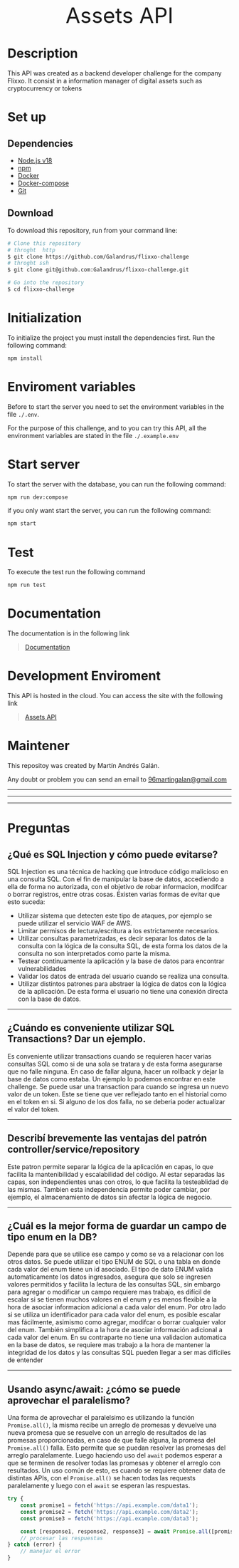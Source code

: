 <font size="10"><p align="center"> Assets API </p></font>

# Description

This API was created as a backend developer challenge for the company Flixxo.
It consist in a information manager of digital assets such as cryptocurrency or tokens

# Set up

## Dependencies

-   [Node.js v18](https://nodejs.org/en/download/)
-   [npm](http://npmjs.com)
-   [Docker](https://www.docker.com/)
-   [Docker-compose](https://docs.docker.com/compose/)
-   [Git](https://git-scm.com)

## Download

To download this repository, run from your command line:

```bash
# Clone this repository
# throght  http
$ git clone https://github.com/Galandrus/flixxo-challenge
# throght ssh
$ git clone git@github.com:Galandrus/flixxo-challenge.git

# Go into the repository
$ cd flixxo-challenge
```

# Initialization

To initialize the project you must install the dependencies first. Run the following command:

```bash
npm install
```

# Enviroment variables

Before to start the server you need to set the environment variables in the file `./.env`.

For the purpose of this challenge, and to you can try this API, all the environment variables are stated in the file `./.example.env`

# Start server

To start the server with the database, you can run the following command:

```bash
npm run dev:compose
```

if you only want start the server, you can run the following command:

```bash
npm start
```

# Test

To execute the test run the following command

```bash
npm run test
```

# Documentation

The documentation is in the following link

> [Documentation](https://assets-api.up.railway.app/docs)

# Development Enviroment

This API is hosted in the cloud. You can access the site with the following link

> [Assets API](https://assets-api.up.railway.app/health)

# Maintener

This repositoy was created by Martín Andrés Galán.

Any doubt or problem you can send an email to 96martingalan@gmail.com

---

---

---

# Preguntas

## ¿Qué es SQL Injection y cómo puede evitarse?

SQL Injection es una técnica de hacking que introduce código malicioso en una consulta SQL. Con el fin de manipular la base de datos, accediendo a ella de forma no autorizada, con el objetivo de robar informacion, modifcar o borrar registros, entre otras cosas.
Existen varias formas de evitar que esto suceda:

-   Utilizar sistema que detecten este tipo de ataques, por ejemplo se puede utilizar el servicio WAF de AWS.
-   Limitar permisos de lectura/escritura a los estrictamente necesarios.
-   Utilizar consultas parametrizadas, es decir separar los datos de la consulta con la lógica de la consulta SQL, de esta forma los datos de la consulta no son interpretados como parte la misma.
-   Testear continuamente la aplicación y la base de datos para encontrar vulnerabilidades
-   Validar los datos de entrada del usuario cuando se realiza una consulta.
-   Utilizar distintos patrones para abstraer la lógica de datos con la lógica de la aplicación. De esta forma el usuario no tiene una conexión directa con la base de datos.

---

## ¿Cuándo es conveniente utilizar SQL Transactions? Dar un ejemplo.

Es conveniente utilizar transactions cuando se requieren hacer varias consultas SQL como si de una sola se tratara y de esta forma asegurarse que no falle ninguna. En caso de fallar alguna, hacer un rollback y dejar la base de datos como estaba.
Un ejemplo lo podemos encontrar en este challenge. Se puede usar una transaction para cuando se ingresa un nuevo valor de un token. Este se tiene que ver reflejado tanto en el historial como en el token en si. Si alguno de los dos falla, no se deberia poder actualizar el valor del token.

---

## Describí brevemente las ventajas del patrón controller/service/repository

Este patron permite separar la lógica de la aplicación en capas, lo que facilita la mantenibilidad y escalabilidad del código.
Al estar separadas las capas, son independientes unas con otros, lo que facilita la testeablidad de las mismas. Tambien esta independencia permite poder cambiar, por ejemplo, el almacenamiento de datos sin afectar la lógica de negocio.

---

## ¿Cuál es la mejor forma de guardar un campo de tipo enum en la DB?

Depende para que se utilice ese campo y como se va a relacionar con los otros datos. Se puede utilizar el tipo ENUM de SQL o una tabla en donde cada valor del enum tiene un id asociado.
El tipo de dato ENUM valida automaticamente los datos ingresados, asegura que solo se ingresen valores permitidos y facilita la lectura de las consultas SQL, sin embargo para agregar o modificar un campo requiere mas trabajo, es difícil de escalar si se tienen muchos valores en el enum y es menos flexible a la hora de asociar informacion adicional a cada valor del enum.
Por otro lado si se utiliza un identificador para cada valor del enum, es posible escalar mas fácilmente, asimismo como agregar, modifcar o borrar cualquier valor del enum. También simplifica a la hora de asociar información adicional a cada valor del enum. En su contraparte no tiene una validacion automatica en la base de datos, se requiere mas trabajo a la hora de mantener la integridad de los datos y las consultas SQL pueden llegar a ser mas difíciles de entender

---

## Usando async/await: ¿cómo se puede aprovechar el paralelismo?

Una forma de aprovechar el paralelsimo es utilizando la función `Promise.all()`, la misma recibe un arreglo de promesas y devuelve una nueva promesa que se resuelve con un arreglo de resultados de las promesas proporcionadas, en caso de que falle alguna, la promesa del `Promise.all()` falla. Esto permite que se puedan resolver las promesas del arreglo paralelamente. Luego haciendo uso del `await` podemos esperar a que se terminen de resolver todas las promesas y obtener el arreglo con resultados.
Un uso común de esto, es cuando se requiere obtener data de distintas APIs, con el `Promise.all()` se hacen todas las requests paralelamente y luego con el `await` se esperan las respuestas.

```js
try {
    const promise1 = fetch('https://api.example.com/data1');
    const promise2 = fetch('https://api.example.com/data2');
    const promise3 = fetch('https://api.example.com/data3');

    const [response1, response2, response3] = await Promise.all([promise1, promise2, promise3]);
    // procesar las respuestas
} catch (error) {
    // manejar el error
}
```
